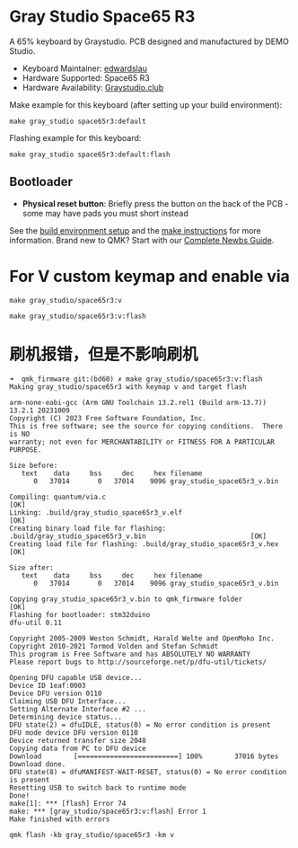 # Gray Studio Space65 R3

A 65% keyboard by Graystudio. PCB designed and manufactured by DEMO Studio.

* Keyboard Maintainer: [edwardslau](https://github.com/edwardslau)
* Hardware Supported: Space65 R3
* Hardware Availability: [Graystudio.club](https://graystudio.club/products/gb-space60-%E2%85%B2)

Make example for this keyboard (after setting up your build environment):

    make gray_studio space65r3:default

Flashing example for this keyboard:

    make gray_studio space65r3:default:flash

## Bootloader
* **Physical reset button**: Briefly press the button on the back of the PCB - some may have pads you must short instead

See the [build environment setup](https://docs.qmk.fm/#/getting_started_build_tools) and the [make instructions](https://docs.qmk.fm/#/getting_started_make_guide) for more information. Brand new to QMK? Start with our [Complete Newbs Guide](https://docs.qmk.fm/#/newbs).


# For V custom keymap and enable via

```shell
make gray_studio/space65r3:v
```

```shell
make gray_studio/space65r3:v:flash
```

# 刷机报错，但是不影响刷机

```shell
➜  qmk_firmware git:(bd60) ✗ make gray_studio/space65r3:v:flash
Making gray_studio/space65r3 with keymap v and target flash

arm-none-eabi-gcc (Arm GNU Toolchain 13.2.rel1 (Build arm-13.7)) 13.2.1 20231009
Copyright (C) 2023 Free Software Foundation, Inc.
This is free software; see the source for copying conditions.  There is NO
warranty; not even for MERCHANTABILITY or FITNESS FOR A PARTICULAR PURPOSE.

Size before:
   text    data     bss     dec     hex filename
      0   37014       0   37014    9096 gray_studio_space65r3_v.bin

Compiling: quantum/via.c                                                                            [OK]
Linking: .build/gray_studio_space65r3_v.elf                                                         [OK]
Creating binary load file for flashing: .build/gray_studio_space65r3_v.bin                          [OK]
Creating load file for flashing: .build/gray_studio_space65r3_v.hex                                 [OK]

Size after:
   text    data     bss     dec     hex filename
      0   37014       0   37014    9096 gray_studio_space65r3_v.bin

Copying gray_studio_space65r3_v.bin to qmk_firmware folder                                          [OK]
Flashing for bootloader: stm32duino
dfu-util 0.11

Copyright 2005-2009 Weston Schmidt, Harald Welte and OpenMoko Inc.
Copyright 2010-2021 Tormod Volden and Stefan Schmidt
This program is Free Software and has ABSOLUTELY NO WARRANTY
Please report bugs to http://sourceforge.net/p/dfu-util/tickets/

Opening DFU capable USB device...
Device ID 1eaf:0003
Device DFU version 0110
Claiming USB DFU Interface...
Setting Alternate Interface #2 ...
Determining device status...
DFU state(2) = dfuIDLE, status(0) = No error condition is present
DFU mode device DFU version 0110
Device returned transfer size 2048
Copying data from PC to DFU device
Download        [=========================] 100%        37016 bytes
Download done.
DFU state(8) = dfuMANIFEST-WAIT-RESET, status(0) = No error condition is present
Resetting USB to switch back to runtime mode
Done!
make[1]: *** [flash] Error 74
make: *** [gray_studio/space65r3:v:flash] Error 1
Make finished with errors

```


```commandline
qmk flash -kb gray_studio/space65r3 -km v
```
